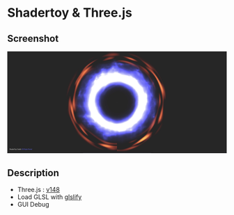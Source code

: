 # Shadertoy & Three.js

## Screenshot

![screenshot](src/assets/screenshot.jpeg)

## Description

- Three.js : [v148](https://unpkg.com/browse/three@0.148.0/)
- Load GLSL with [glslify](https://github.com/glslify/glslify)
- GUI Debug
